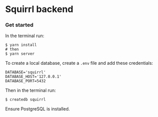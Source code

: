 # Squirrl backend

### Get started

In the terminal run:

```
$ yarn install
# then
$ yarn server
```

To create a local database, create a `.env` file and add these credentials:

```
DATABASE='squirrl'
DATABASE_HOST='127.0.0.1'
DATABASE_PORT=5432
```

Then in the terminal run:

```
$ createdb squirrl
```

Ensure PostgreSQL is installed.
